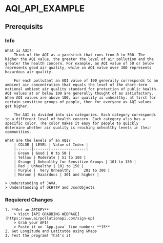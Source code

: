 # AQI_API_EXAMPLE
## Prerequisits 

### Info
    What is AQI?
        Think of the AQI as a yardstick that runs from 0 to 500. The higher the AQI value, the greater the level of air pollution and the greater the health concern. For example, an AQI value of 50 or below represents good air quality, while an AQI value over 300 represents hazardous air quality.

        For each pollutant an AQI value of 100 generally corresponds to an ambient air concentration that equals the level of the short-term national ambient air quality standard for protection of public health. AQI values at or below 100 are generally thought of as satisfactory. When AQI values are above 100, air quality is unhealthy: at first for certain sensitive groups of people, then for everyone as AQI values get higher.

        The AQI is divided into six categories. Each category corresponds to a different level of health concern. Each category also has a specific color. The color makes it easy for people to quickly determine whether air quality is reaching unhealthy levels in their communities.
    
    What are the levels of an AQI?
        | COLOR | LEVEL | Value of Index |
        |-------|-------|----------------|
        | Green | Good | 0 to 50 |
        | Yellow | Moderate | 51 to 100 |
        | Orange | Unhealthy for Sensitive Groups | 101 to 150 |
        | Red | Unhealthy | 101 to 150 |
        | Purple |	Very Unhealthy |	201 to 300 |
        | Maroon | Hazardous | 301 and higher |

    > Understanding of JAVA.
    > Understanding of OkHTTP and JsonObjects

### Requiered Changes
    
    1. **Get an APIKEY** 
        > Visit [API GRABBING WEBPAGE](https://www.airpollutionapi.com/sign-up)
        > Grab your API!
        > Paste it on `App.java` line number: **15**
    2. Get Longitude and Latitutde using GMaps
    3. Test the program! That's it

 

